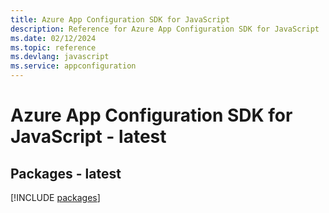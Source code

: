 ```yaml
---
title: Azure App Configuration SDK for JavaScript
description: Reference for Azure App Configuration SDK for JavaScript
ms.date: 02/12/2024
ms.topic: reference
ms.devlang: javascript
ms.service: appconfiguration
---
```

# Azure App Configuration SDK for JavaScript - latest
## Packages - latest
[!INCLUDE [packages](app-configuration-index.md)]